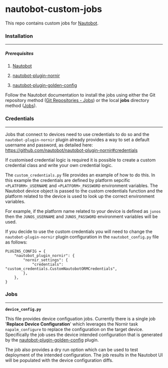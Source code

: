 # nautobot-custom-jobs

This repo contains custom jobs for [Nautobot](https://github.com/nautobot/nautobot).


### Installation

---

##### Prerequisites

1. [Nautobot](https://github.com/nautobot/nautobot)

2. [nautobot-plugin-nornir](https://github.com/nautobot/nautobot-plugin-nornir)

3. [nautobot-plugin-golden-config](https://github.com/nautobot/nautobot-plugin-golden-config)


Follow the Nautobot documentation to install the jobs using either the Git repository method ([Git Repositories - Jobs](https://nautobot.readthedocs.io/en/stable/models/extras/gitrepository/#jobs)) or the local **jobs** directory method ([Jobs](https://nautobot.readthedocs.io/en/stable/additional-features/jobs/#writing-jobs)).


### Credentials

---

Jobs that connect to devices need to use credentials to do so and the `nautobot-plugin-nornir` plugin already provides a way to set a default username and password, as detailed here: https://github.com/nautobot/nautobot-plugin-nornir#credentials

If customised credential logic is required it is possible to create a custom credential class and write your own credential logic.

The `custom_credentials.py` file provides an example of how to do this. In this example the credentials are defined by platform sepcific `<PLATFORM>_USERNAME` and `<PLATFORM>_PASSWORD` environment variables. The Nautobot device object is passed to the custom credentials function and the platform related to the device is used to look up the correct environment variables.

For example, if the platform name related to your device is defined as `junos` then the `JUNOS_USERNAME` and `JUNOS_PASSWORD` environment variables will be used.

If you decide to use the custom credentials you will need to change the `nautobot-plugin-nornir` plugin configuration in the `nautobot_config.py` file as follows:

```
PLUGINS_CONFIG = {
    "nautobot_plugin_nornir": {
        "nornir_settings": {
            "credentials": "custom_credentials.CustomNautobotORMCredentials",
        },
    },
}
```


### Jobs

---

**`device_config.py`**

This file provides device configuation jobs. Currently there is a single job '**Replace Device Configuration**' which leverages the Nornir task `napalm_configure` to replace the configuration on the target device. Specifically the job uses the device intended configuration that is generated by the [nautobot-plugin-golden-config](https://github.com/nautobot/nautobot-plugin-golden-config) plugin. 

The job also provides a dry run option which can be used to test deployment of the intended configuration. The job results in the Nautobot UI will be populated with the device configuration diffs.
